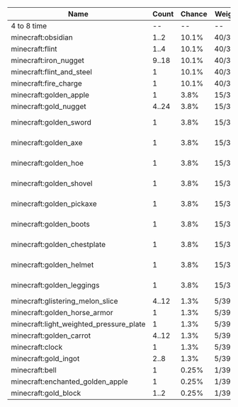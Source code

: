 | Name                                    | Count | Chance | Weight | Comment         |
| --------------------------------------- | ----- | ------ | ------ | --------------- |
| 4 to 8 time                             |    -- |     -- |     -- |                 |
| minecraft:obsidian                      |  1..2 |  10.1% | 40/398 |                 |
| minecraft:flint                         |  1..4 |  10.1% | 40/398 |                 |
| minecraft:iron_nugget                   | 9..18 |  10.1% | 40/398 |                 |
| minecraft:flint_and_steel               |     1 |  10.1% | 40/398 |                 |
| minecraft:fire_charge                   |     1 |  10.1% | 40/398 |                 |
| minecraft:golden_apple                  |     1 |   3.8% | 15/398 |                 |
| minecraft:gold_nugget                   | 4..24 |   3.8% | 15/398 |                 |
| minecraft:golden_sword                  |     1 |   3.8% | 15/398 | enchantments: * |
| minecraft:golden_axe                    |     1 |   3.8% | 15/398 | enchantments: * |
| minecraft:golden_hoe                    |     1 |   3.8% | 15/398 | enchantments: * |
| minecraft:golden_shovel                 |     1 |   3.8% | 15/398 | enchantments: * |
| minecraft:golden_pickaxe                |     1 |   3.8% | 15/398 | enchantments: * |
| minecraft:golden_boots                  |     1 |   3.8% | 15/398 | enchantments: * |
| minecraft:golden_chestplate             |     1 |   3.8% | 15/398 | enchantments: * |
| minecraft:golden_helmet                 |     1 |   3.8% | 15/398 | enchantments: * |
| minecraft:golden_leggings               |     1 |   3.8% | 15/398 | enchantments: * |
| minecraft:glistering_melon_slice        | 4..12 |   1.3% |  5/398 |                 |
| minecraft:golden_horse_armor            |     1 |   1.3% |  5/398 |                 |
| minecraft:light_weighted_pressure_plate |     1 |   1.3% |  5/398 |                 |
| minecraft:golden_carrot                 | 4..12 |   1.3% |  5/398 |                 |
| minecraft:clock                         |     1 |   1.3% |  5/398 |                 |
| minecraft:gold_ingot                    |  2..8 |   1.3% |  5/398 |                 |
| minecraft:bell                          |     1 |  0.25% |  1/398 |                 |
| minecraft:enchanted_golden_apple        |     1 |  0.25% |  1/398 |                 |
| minecraft:gold_block                    |  1..2 |  0.25% |  1/398 |                 |
